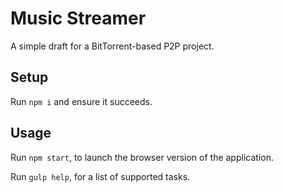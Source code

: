 # Music Streamer

A simple draft for a BitTorrent-based P2P project.

## Setup

Run `npm i` and ensure it succeeds.

## Usage

Run `npm start`, to launch the browser version of the application.

Run `gulp help`, for a list of supported tasks.
